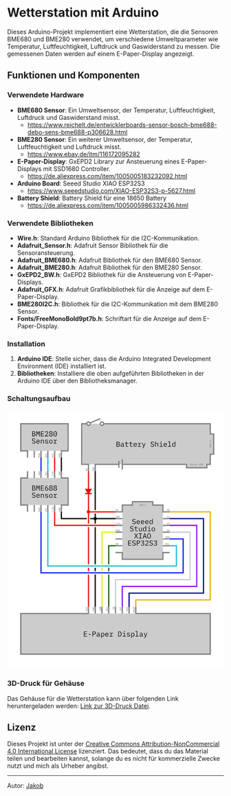 # Wetterstation mit Arduino

Dieses Arduino-Projekt implementiert eine Wetterstation, die die Sensoren BME680 und BME280 verwendet, um verschiedene Umweltparameter wie Temperatur, Luftfeuchtigkeit, Luftdruck und Gaswiderstand zu messen. Die gemessenen Daten werden auf einem E-Paper-Display angezeigt.

## Funktionen und Komponenten

### Verwendete Hardware

- **BME680 Sensor**: Ein Umweltsensor, der Temperatur, Luftfeuchtigkeit, Luftdruck und Gaswiderstand misst.
  - https://www.reichelt.de/entwicklerboards-sensor-bosch-bme688-debo-sens-bme688-p306628.html
- **BME280 Sensor**: Ein weiterer Umweltsensor, der Temperatur, Luftfeuchtigkeit und Luftdruck misst.
  - https://www.ebay.de/itm/116172095282
- **E-Paper-Display**: GxEPD2 Library zur Ansteuerung eines E-Paper-Displays mit SSD1680 Controller.
  - https://de.aliexpress.com/item/1005005183232092.html
- **Arduino Board**: Seeed Studio XIAO ESP32S3
  - https://www.seeedstudio.com/XIAO-ESP32S3-p-5627.html
- **Battery Shield**: Battery Shield für eine 18650 Battery
  - https://de.aliexpress.com/item/1005005986332436.html

### Verwendete Bibliotheken

- **Wire.h**: Standard Arduino Bibliothek für die I2C-Kommunikation.
- **Adafruit_Sensor.h**: Adafruit Sensor Bibliothek für die Sensoransteuerung.
- **Adafruit_BME680.h**: Adafruit Bibliothek für den BME680 Sensor.
- **Adafruit_BME280.h**: Adafruit Bibliothek für den BME280 Sensor.
- **GxEPD2_BW.h**: GxEPD2 Bibliothek für die Ansteuerung von E-Paper-Displays.
- **Adafruit_GFX.h**: Adafruit Grafikbibliothek für die Anzeige auf dem E-Paper-Display.
- **BME280I2C.h**: Bibliothek für die I2C-Kommunikation mit dem BME280 Sensor.
- **Fonts/FreeMonoBold9pt7b.h**: Schriftart für die Anzeige auf dem E-Paper-Display.

### Installation

1. **Arduino IDE**: Stelle sicher, dass die Arduino Integrated Development Environment (IDE) installiert ist.
2. **Bibliotheken**: Installiere die oben aufgeführten Bibliotheken in der Arduino IDE über den Bibliotheksmanager.

### Schaltungsaufbau

![Wire Preview](image/wire.png)

### 3D-Druck für Gehäuse

Das Gehäuse für die Wetterstation kann über folgenden Link heruntergeladen werden: [Link zur 3D-Druck Datei](3dmodel).

## Lizenz
Dieses Projekt ist unter der [Creative Commons Attribution-NonCommercial 4.0 International License](https://creativecommons.org/licenses/by-nc/4.0/) lizenziert. Das bedeutet, dass du das Material teilen und bearbeiten kannst, solange du es nicht für kommerzielle Zwecke nutzt und mich als Urheber angibst.

---
Autor: [Jakob](https://github.com/jakobhaid)
